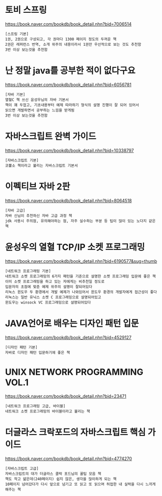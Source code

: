 # 토비 스프링
https://book.naver.com/bookdb/book_detail.nhn?bid=7006514
```
[스프링 기본]
1권, 2권으로 구성되고, 각 권마다 1300 페이지 정도의 두꺼운 책 
2권은 레퍼런스 번역, 소개 위주의 내용이라서 1권만 우선적으로 보는 것도 추천함
3번 이상 보는것을 추천함
```

# 난 정말 java를 공부한 적이 없다구요
https://book.naver.com/bookdb/book_detail.nhn?bid=6056781
```
[자바 기본]
열혈C 책 쓰신 윤성우님의 자바 기본서
책이 꽤 두껍고, 기초내용부터 예제 따라하기 형식의 설명 진행이 잘 되어 있어서
읽으면 개발하면서 공부하는 느낌을 받게됨
3번 이상 보는것을 추천함
```

# 자바스크립트 완벽 가이드
https://book.naver.com/bookdb/book_detail.nhn?bid=10338797
```
[자바스크립트 기본]
코뿔소 책이라고 불리는 자바스크립트 기본서
```

# 이펙티브 자바 2판
https://book.naver.com/bookdb/book_detail.nhn?bid=8064518
```
[자바 고급]
자바 신님이 추천하신 자바 고급 과정 책
jdk 사용시 주의점, 유의해야하는 점, 자주 실수하는 부분 등 팁이 많이 있는 노다지 같은 책
```

# 윤성우의 열혈 TCP/IP 소켓 프로그래밍
https://book.naver.com/bookdb/book_detail.nhn?bid=6190577&sug=thumb
```
[네트워크 프로그래밍 기본]
네트워크 소켓 프로그래밍의 6가지 패턴을 기준으로 설명한 소켓 프로그래밍 입문에 좋은 책
이미 소켓 프로그래밍을 하고 있는 자에게는 비추천일 정도로
입문자의 초점에 맞춘 예제 위주의 설명이 잘되어있다
리눅스 윈도우 두 환경에서 개발 예제가 나와있어서 윈도우 환경의 개발자에게 접근성이 좋다
리눅스는 일반 유닉스 소켓 C 프로그래밍으로 설명되어있고
윈도우는 winsock VC 프로그래밍으로 설명되어있다
```

# JAVA언어로 배우는 디자인 패턴 입문
https://book.naver.com/bookdb/book_detail.nhn?bid=4529127
```
[디자인 패턴 기본]
자바로 디자인 패턴 입문하기에 좋은 책
```

# UNIX NETWORK PROGRAMMING VOL.1
https://book.naver.com/bookdb/book_detail.nhn?bid=23471
```
[네트워크 프로그래밍 고급, 바이블]
네트워크 소켓 프로그래밍의 바이블이라고 불리는 책
```

# 더글라스 크락포드의 자바스크립트 핵심 가이드
https://book.naver.com/bookdb/book_detail.nhn?bid=4774270
```
[자바스크립트 고급]
자바스크립트의 대가 더글라스 클락 포드님의 꿀팁 모음 책
책도 작고 얇은데(240페이지) 쉽지 않은, 생각을 많이하게 되는 책
10페이지 넘어갔다가 다시 앞으로 넘기고 또 읽고 또 읽으며 허접한 내 실력을 다시 느끼게 해주는 책
```
